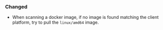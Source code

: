 ### Changed

- When scanning a docker image, if no image is found matching the client platform, try to pull the `linux/amd64` image.
